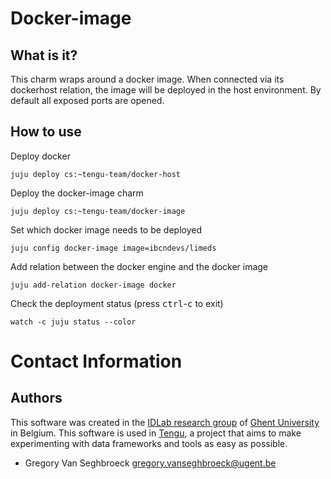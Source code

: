 # Docker-image

## What is it?

This charm wraps around a docker image. When connected via its dockerhost 
relation, the image will be deployed in the host environment. By default 
all exposed ports are opened.

## How to use

Deploy docker

    juju deploy cs:~tengu-team/docker-host

Deploy the docker-image charm

    juju deploy cs:~tengu-team/docker-image

Set which docker image needs to be deployed

    juju config docker-image image=ibcndevs/limeds

Add relation between the docker engine and the docker image

    juju add-relation docker-image docker

Check the deployment status (press <kbd>ctrl</kbd>-<kbd>c</kbd> to exit)

    watch -c juju status --color

# Contact Information

## Authors

This software was created in the [IDLab research group](https://www.ugent.be/ea/idlab) 
of [Ghent University](https://www.ugent.be) in Belgium. This software is used in 
[Tengu](https://tengu.io), a project that aims to make experimenting with data 
frameworks and tools as easy as possible.

 - Gregory Van Seghbroeck <gregory.vanseghbroeck@ugent.be>

